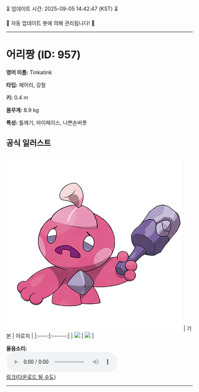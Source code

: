 
⏳ 업데이트 시간: 2025-09-05 14:42:47 (KST) ⏳

🤖 자동 업데이트 봇에 의해 관리됩니다! 🤖

---

# 어리짱 (ID: 957)
**영어 이름:** Tinkatink

**타입:** 페어리, 강철

**키:** 0.4 m

**몸무게:** 8.9 kg

**특성:** 틀깨기, 마이페이스, 나쁜손버릇

## 공식 일러스트
![](https://raw.githubusercontent.com/PokeAPI/sprites/master/sprites/pokemon/other/official-artwork/957.png)
| 기본 | 이로치 |
|:----:|:------:|
| <img src="http://play.pokemonshowdown.com/sprites/ani/tinkatink.gif" width="200"> | <img src="http://play.pokemonshowdown.com/sprites/ani-shiny/tinkatink.gif" width="200"> |

**울음소리:**<br><audio controls src="https://raw.githubusercontent.com/PokeAPI/cries/main/cries/pokemon/latest/957.ogg"></audio><br> [링크(다운로드 될 수도)](https://raw.githubusercontent.com/PokeAPI/cries/main/cries/pokemon/latest/957.ogg)


---
